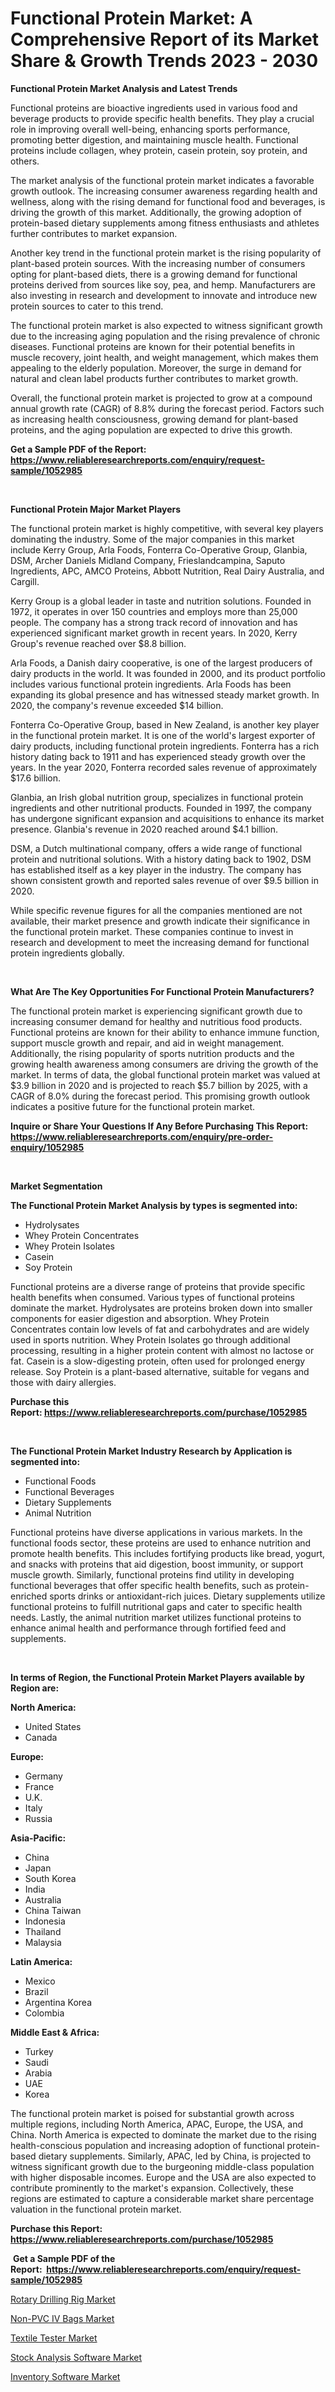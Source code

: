 <p><h1>Functional Protein Market: A Comprehensive Report of its Market Share & Growth Trends 2023 - 2030</h1></p><p><strong>Functional Protein Market Analysis and Latest Trends</strong></p>
<p><p>Functional proteins are bioactive ingredients used in various food and beverage products to provide specific health benefits. They play a crucial role in improving overall well-being, enhancing sports performance, promoting better digestion, and maintaining muscle health. Functional proteins include collagen, whey protein, casein protein, soy protein, and others.</p><p>The market analysis of the functional protein market indicates a favorable growth outlook. The increasing consumer awareness regarding health and wellness, along with the rising demand for functional food and beverages, is driving the growth of this market. Additionally, the growing adoption of protein-based dietary supplements among fitness enthusiasts and athletes further contributes to market expansion.</p><p>Another key trend in the functional protein market is the rising popularity of plant-based protein sources. With the increasing number of consumers opting for plant-based diets, there is a growing demand for functional proteins derived from sources like soy, pea, and hemp. Manufacturers are also investing in research and development to innovate and introduce new protein sources to cater to this trend.</p><p>The functional protein market is also expected to witness significant growth due to the increasing aging population and the rising prevalence of chronic diseases. Functional proteins are known for their potential benefits in muscle recovery, joint health, and weight management, which makes them appealing to the elderly population. Moreover, the surge in demand for natural and clean label products further contributes to market growth.</p><p>Overall, the functional protein market is projected to grow at a compound annual growth rate (CAGR) of 8.8% during the forecast period. Factors such as increasing health consciousness, growing demand for plant-based proteins, and the aging population are expected to drive this growth.</p></p>
<p><strong>Get a Sample PDF of the Report:&nbsp; <a href="https://www.reliableresearchreports.com/enquiry/request-sample/1052985">https://www.reliableresearchreports.com/enquiry/request-sample/1052985</a></strong></p>
<p>&nbsp;</p>
<p><strong>Functional Protein Major Market Players</strong></p>
<p><p>The functional protein market is highly competitive, with several key players dominating the industry. Some of the major companies in this market include Kerry Group, Arla Foods, Fonterra Co-Operative Group, Glanbia, DSM, Archer Daniels Midland Company, Frieslandcampina, Saputo Ingredients, APC, AMCO Proteins, Abbott Nutrition, Real Dairy Australia, and Cargill.</p><p>Kerry Group is a global leader in taste and nutrition solutions. Founded in 1972, it operates in over 150 countries and employs more than 25,000 people. The company has a strong track record of innovation and has experienced significant market growth in recent years. In 2020, Kerry Group's revenue reached over $8.8 billion.</p><p>Arla Foods, a Danish dairy cooperative, is one of the largest producers of dairy products in the world. It was founded in 2000, and its product portfolio includes various functional protein ingredients. Arla Foods has been expanding its global presence and has witnessed steady market growth. In 2020, the company's revenue exceeded $14 billion.</p><p>Fonterra Co-Operative Group, based in New Zealand, is another key player in the functional protein market. It is one of the world's largest exporter of dairy products, including functional protein ingredients. Fonterra has a rich history dating back to 1911 and has experienced steady growth over the years. In the year 2020, Fonterra recorded sales revenue of approximately $17.6 billion.</p><p>Glanbia, an Irish global nutrition group, specializes in functional protein ingredients and other nutritional products. Founded in 1997, the company has undergone significant expansion and acquisitions to enhance its market presence. Glanbia's revenue in 2020 reached around $4.1 billion.</p><p>DSM, a Dutch multinational company, offers a wide range of functional protein and nutritional solutions. With a history dating back to 1902, DSM has established itself as a key player in the industry. The company has shown consistent growth and reported sales revenue of over $9.5 billion in 2020.</p><p>While specific revenue figures for all the companies mentioned are not available, their market presence and growth indicate their significance in the functional protein market. These companies continue to invest in research and development to meet the increasing demand for functional protein ingredients globally.</p></p>
<p>&nbsp;</p>
<p><strong>What Are The Key Opportunities For Functional Protein Manufacturers?</strong></p>
<p><p>The functional protein market is experiencing significant growth due to increasing consumer demand for healthy and nutritious food products. Functional proteins are known for their ability to enhance immune function, support muscle growth and repair, and aid in weight management. Additionally, the rising popularity of sports nutrition products and the growing health awareness among consumers are driving the growth of the market. In terms of data, the global functional protein market was valued at $3.9 billion in 2020 and is projected to reach $5.7 billion by 2025, with a CAGR of 8.0% during the forecast period. This promising growth outlook indicates a positive future for the functional protein market.</p></p>
<p><strong>Inquire or Share Your Questions If Any Before Purchasing This Report: <a href="https://www.reliableresearchreports.com/enquiry/pre-order-enquiry/1052985">https://www.reliableresearchreports.com/enquiry/pre-order-enquiry/1052985</a></strong></p>
<p>&nbsp;</p>
<p><strong>Market Segmentation</strong></p>
<p><strong>The Functional Protein Market Analysis by types is segmented into:</strong></p>
<p><ul><li>Hydrolysates</li><li>Whey Protein Concentrates</li><li>Whey Protein Isolates</li><li>Casein</li><li>Soy Protein</li></ul></p>
<p><p>Functional proteins are a diverse range of proteins that provide specific health benefits when consumed. Various types of functional proteins dominate the market. Hydrolysates are proteins broken down into smaller components for easier digestion and absorption. Whey Protein Concentrates contain low levels of fat and carbohydrates and are widely used in sports nutrition. Whey Protein Isolates go through additional processing, resulting in a higher protein content with almost no lactose or fat. Casein is a slow-digesting protein, often used for prolonged energy release. Soy Protein is a plant-based alternative, suitable for vegans and those with dairy allergies.</p></p>
<p><strong>Purchase this Report:&nbsp;<a href="https://www.reliableresearchreports.com/purchase/1052985">https://www.reliableresearchreports.com/purchase/1052985</a></strong></p>
<p>&nbsp;</p>
<p><strong>The Functional Protein Market Industry Research by Application is segmented into:</strong></p>
<p><ul><li>Functional Foods</li><li>Functional Beverages</li><li>Dietary Supplements</li><li>Animal Nutrition</li></ul></p>
<p><p>Functional proteins have diverse applications in various markets. In the functional foods sector, these proteins are used to enhance nutrition and promote health benefits. This includes fortifying products like bread, yogurt, and snacks with proteins that aid digestion, boost immunity, or support muscle growth. Similarly, functional proteins find utility in developing functional beverages that offer specific health benefits, such as protein-enriched sports drinks or antioxidant-rich juices. Dietary supplements utilize functional proteins to fulfill nutritional gaps and cater to specific health needs. Lastly, the animal nutrition market utilizes functional proteins to enhance animal health and performance through fortified feed and supplements.</p></p>
<p>&nbsp;</p>
<p><strong>In terms of Region, the Functional Protein Market Players available by Region are:</strong></p>
<p>
    <p> <strong> North America: </strong>
        <ul>
            <li>United States</li>
            <li>Canada</li>
        </ul>
        </p> 
    <p> <strong> Europe: </strong>
        <ul>
            <li>Germany</li>
            <li>France</li>
            <li>U.K.</li>
            <li>Italy</li>
            <li>Russia</li>
        </ul>
        </p> 
    <p> <strong> Asia-Pacific: </strong>
        <ul>
            <li>China</li>
            <li>Japan</li>
            <li>South Korea</li>
            <li>India</li>
            <li>Australia</li>
            <li>China Taiwan</li>
            <li>Indonesia</li>
            <li>Thailand</li>
            <li>Malaysia</li>
        </ul>
        </p> 
    <p> <strong> Latin America: </strong>
        <ul>
            <li>Mexico</li>
            <li>Brazil</li>
            <li>Argentina Korea</li>
            <li>Colombia</li>
        </ul>
        </p> 
    <p> <strong> Middle East & Africa: </strong>
        <ul>
            <li>Turkey</li>
            <li>Saudi</li>
            <li>Arabia</li>
            <li>UAE</li>
            <li>Korea</li>
        </ul>
    </p>
    </p>
<p><p>The functional protein market is poised for substantial growth across multiple regions, including North America, APAC, Europe, the USA, and China. North America is expected to dominate the market due to the rising health-conscious population and increasing adoption of functional protein-based dietary supplements. Similarly, APAC, led by China, is projected to witness significant growth due to the burgeoning middle-class population with higher disposable incomes. Europe and the USA are also expected to contribute prominently to the market's expansion. Collectively, these regions are estimated to capture a considerable market share percentage valuation in the functional protein market.</p></p>
<p><strong>Purchase this Report: <a href="https://www.reliableresearchreports.com/purchase/1052985">https://www.reliableresearchreports.com/purchase/1052985</a></strong></p>
<p>&nbsp;<strong>Get a Sample PDF of the Report:&nbsp;&nbsp;<a href="https://www.reliableresearchreports.com/enquiry/request-sample/1052985">https://www.reliableresearchreports.com/enquiry/request-sample/1052985</a></strong></p>
<p><strong></strong></p>
<p><p><a href="https://github.com/BryceTownsendr/Market-Research-Report-List-1/blob/main/rotary-drilling-rig-market.md">Rotary Drilling Rig Market</a></p><p><a href="https://github.com/ChiragRp1/Market-Research-Report-List-1/blob/main/non-pvc-iv-bags-market.md">Non-PVC IV Bags Market</a></p><p><a href="https://www.linkedin.com/pulse/textile-tester-market-size-share-amp-trends-analysis-vq2vf/">Textile Tester Market</a></p><p><a href="https://medium.com/@majorwalker1947/stock-analysis-software-market-trends-and-market-analysis-forecasted-for-period-2023-2030-42363d5f2246">Stock Analysis Software Market</a></p><p><a href="https://medium.com/@oletawunsch/inventory-software-market-furnishes-information-on-market-share-market-trends-and-market-growth-9624b7c8f0e0">Inventory Software Market</a></p></p>
